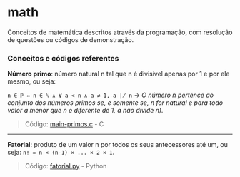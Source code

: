 # math
Conceitos de matemática descritos através da programação, com resolução de questões ou códigos de demonstração.

### Conceitos e códigos referentes
**Número primo**: número natural n tal que n é divisível apenas por 1 e por ele mesmo, ou seja: 

```n ∈ ℙ ⇔ n ∈ ℕ ∧ ∀ a < n ∧ a ≠ 1, a ∤ n``` -> *O número n pertence ao conjunto dos números primos se, e somente se, n for natural e para todo valor a menor que n e diferente de 1, a não divide n).*
> Código: [main-primos.c](main-primos.c) - C

---

**Fatorial**: produto de um valor n por todos os seus antecessores até um, ou seja: ```n! = n × (n-1) × ... × 2 × 1```.
> Código: [fatorial.py](fatorial.py) - Python
